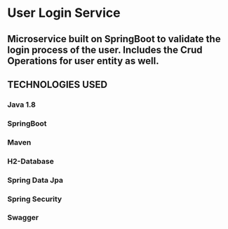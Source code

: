 # User Login Service

## Microservice built on SpringBoot to validate the login process of the user. Includes the Crud Operations for user entity as well.

## TECHNOLOGIES USED

### Java 1.8
### SpringBoot
### Maven
### H2-Database
### Spring Data Jpa
### Spring Security
### Swagger
